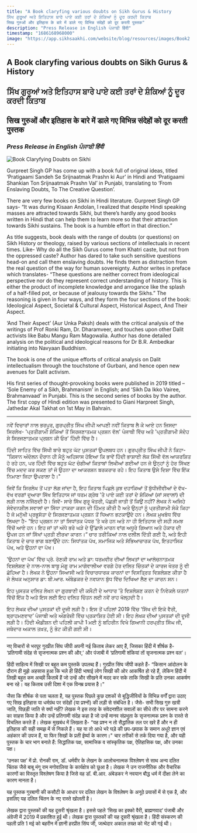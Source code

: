 ```yaml
---
title: "A Book claryfing various doubts on Sikh Gurus & History
ਸਿੱਖ ਗੁਰੂਆਂ ਅਤੇ ਇਤਿਹਾਸ ਬਾਰੇ ਪਾਏ ਕਈ ਤਰਾਂ ਦੇ ਸ਼ੰਕਿਆਂ ਨੂੰ ਦੂਰ ਕਰਦੀ ਕਿਤਾਬ
सिख गुरुओं और इतिहास के बारे में डाले गए विभिन्न संदेहों को दूर करती पुस्तक"
description: "Press Release in English ਪੰਜਾਬੀ हिंदी"
timestamp: "1686168968000"
image: "https://app.sikhsaakhi.com/website/blog/resources/images/Book2.jpg"
---
```


## A Book claryfing various doubts on Sikh Gurus & History
## ਸਿੱਖ ਗੁਰੂਆਂ ਅਤੇ ਇਤਿਹਾਸ ਬਾਰੇ ਪਾਏ ਕਈ ਤਰਾਂ ਦੇ ਸ਼ੰਕਿਆਂ ਨੂੰ ਦੂਰ ਕਰਦੀ ਕਿਤਾਬ
## सिख गुरुओं और इतिहास के बारे में डाले गए विभिन्न संदेहों को दूर करती पुस्तक


### _Press Release in English ਪੰਜਾਬੀ हिंदी_

![Book Claryfying Doubts on Sikhi](https://app.sikhsaakhi.com/website/blog/resources/images/Book2.jpg)


Gurpreet Singh GP has come up with a book full of original ideas, titled ‘Pratigaami Sandeh Se Srijnaatmak Prashn ki Aur’ in Hindi and ‘Pratigaami Shankian Ton Srijnaatmak Prashn Val’ in Punjabi, translating to ‘From Enslaving Doubts, To The Creative Question’.

There are very few books on Sikhi in Hindi literature. Gurpreet Singh GP says- “It was during Kisaan Andolan, I realized that despite Hindi speaking masses are attracted towards Sikhi, but there’s hardly any good books written in Hindi that can help them to learn more so that their attraction towards Sikhi sustains. The book is a humble effort in that direction.”

As title suggests, book deals with the range of doubts (or questions) on Sikh History or theology, raised by various sections of intellectuals in recent times. Like- Why do all the Sikh Gurus come from Khatri caste, but not from the oppressed caste? Author has dared to take such sensitive questions head-on and call them enslaving doubts. He finds them as distraction from the real question of the way for human sovereignty. Author writes in preface which translates- “These questions are neither correct from ideological perspective nor do they represent correct understanding of history. This is either the product of incomplete knowledge and arrogance like the splash of a half-filled pot, or because of jealousy towards the Sikhs.” The reasoning is given in four ways, and they form the four sections of the book: Ideological Aspect, Societal & Cultural Aspect, Historical Aspect, And Their Aspect. 

‘And Their Aspect’ (Aur Unka Paksh) deals with the critical analysis of the writings of Prof Ronki Ram, Dr. Dharamveer, and touches upon other Dalit activists like Babu Mangu Ram Magowalia. Author has done detailed analysis on the political and ideological reasons for Dr B.R. Ambedkar initiating into Navyaan Buddhism. 

The book is one of the unique efforts of critical analysis on Dalit intellectualism through the touchstone of Gurbani, and hence open new avenues for Dalit activism.

His first series of thought-provoking books were published in 2019 titled – ‘Sole Enemy of a Sikh, Brahmanism’ in English; and ‘Sikh Da Ikko Vairee, Brahmanvaad’ in Punjabi. This is the second series of books by the author. The first copy of Hindi edition was presented to Giani Harpreet Singh, Jathedar Akal Takhat on 1st May in Bahrain. 

---

ਨਵੇਂ ਵਿਚਾਰਾਂ ਨਾਲ ਭਰਪੂਰ, ਗੁਰਪ੍ਰੀਤ ਸਿੰਘ ਜੀਪੀ ਆਪਣੀ ਨਵੀਂ ਕਿਤਾਬ ਲੈ ਕੇ ਆਏ ਹਨ ਜਿਸਦਾ ਸਿਰਲੇਖ- 'ਪ੍ਰਤੀਗਾਮੀ ਸ਼ੰਕਿਆਂ ਤੋਂ ਸਿਰਜਣਾਤਮਕ ਪ੍ਰਸ਼ਨ ਵੱਲ' ਪੰਜਾਬੀ ਵਿੱਚ ਅਤੇ 'ਪ੍ਰਤੀਗਾਮੀ ਸੰਦੇਹ ਸੇ ਸਿਰਜਣਾਤਮਕ ਪ੍ਰਸ਼ਨ ਕੀ ਓਰ' ਹਿੰਦੀ ਵਿੱਚ ਹੈ।

ਹਿੰਦੀ ਸਾਹਿਤ ਵਿੱਚ ਸਿੱਖੀ ਬਾਰੇ ਬਹੁਤ ਘੱਟ ਪੁਸਤਕਾਂ ਉਪਲਬਧ ਹਨ। ਗੁਰਪ੍ਰੀਤ ਸਿੰਘ ਜੀਪੀ ਨੇ ਕਿਹਾ- “ਕਿਸਾਨ ਅੰਦੋਲਨ ਦੌਰਾਨ ਹੀ ਮੈਨੂੰ ਅਹਿਸਾਸ ਹੋਇਆ ਕਿ ਭਾਵੇਂ ਹਿੰਦੀ ਭਾਸ਼ਾਈ ਲੋਕ ਸਿੱਖੀ ਵੱਲ ਆਕਰਸ਼ਿਤ ਹੋ ਰਹੇ ਹਨ, ਪਰ ਹਿੰਦੀ ਵਿੱਚ ਬਹੁਤ ਘੱਟ ਚੰਗੀਆਂ ਕਿਤਾਬਾਂ ਲਿਖੀਆਂ ਗਈਆਂ ਹਨ ਜੋ ਉਨ੍ਹਾਂ ਨੂੰ ਹੋਰ ਸਿੱਖਣ ਵਿੱਚ ਮਦਦ ਕਰ ਸਕਣ ਤਾਂ ਜੋ ਉਹਨਾ ਦਾ ਆਕਰਸ਼ਨ ਬਰਕਰਾਰ ਰਹੇ। ਇਹ ਕਿਤਾਬ ਉਸੇ ਦਿਸ਼ਾ ਵਿੱਚ ਇੱਕ ਨਿਮਾਣਾ ਜਿਹਾ ਉਪਰਾਲਾ ਹੈ।"

ਜਿਵੇਂ ਕਿ ਸਿਰਲੇਖ ਤੋਂ ਪਤਾ ਲੱਗ ਜਾਂਦਾ ਹੈ, ਇਹ ਕਿਤਾਬ ਪਿਛਲੇ ਕੁਝ ਦਹਾਕਿਆਂ ਤੋਂ ਬੁੱਧੀਜੀਵੀਆਂ ਦੇ ਵੱਖ-ਵੱਖ ਵਰਗਾਂ ਦੁਆਰਾ ਸਿੱਖ ਇਤਿਹਾਸ ਜਾਂ ਧਰਮ ਗ੍ਰੰਥ 'ਤੇ ਪਾਏ ਕਈ ਤਰਾਂ ਦੇ ਸ਼ੰਕਿਆਂ (ਜਾਂ ਸਵਾਲਾਂ) ਦੀ ਲੜੀ ਨਾਲ ਨਜਿੱਠਦੀ ਹੈ। ਜਿਵੇਂ- ਸਾਰੇ ਸਿੱਖ ਗੁਰੂ ਖੱਤਰੀ, ਪੱਛੜੀ ਜਾਤੀ ਤੋਂ ਕਿਉਂ ਨਹੀਂ? ਲੇਖਕ ਨੇ ਅਜਿਹੇ ਸੰਵੇਦਨਸ਼ੀਲ ਸਵਾਲਾਂ ਦਾ ਸਿੱਧਾ ਟਾਕਰਾ ਕਰਨ ਦੀ ਹਿੰਮਤ ਕੀਤੀ ਹੈ ਅਤੇ ਉਨ੍ਹਾਂ ਨੂੰ ਪ੍ਰਤੀਗਾਮੀ ਸੰਕੇ ਕਿਹਾ ਹੈ ਜੋ ਮਨੁੱਖੀ ਪ੍ਰਭੂਸੱਤਾ ਦੇ ਸਿਰਜਣਾਤਮਕ ਪ੍ਰਸ਼ਨ ਤੋਂ ਧਿਆਨ ਭਟਕਾਉਂਦੇ ਹਨ। ਲੇਖਕ ਮੁਖਬੰਧ ਵਿੱਚ ਲਿਖਦਾ ਹੈ- “ਇਹ ਪ੍ਰਸ਼ਨ ਨਾ ਤਾਂ ਸਿਧਾਂਤਕ ਪੱਧਰ ‘ਤੇ ਖਰੇ ਹਨ ਅਤੇ ਨਾ ਹੀ ਇਤਿਹਾਸ ਦੀ ਸਹੀ ਸਮਝ ਵਿੱਚੋਂ ਆਏ ਹਨ। ਇਹ ਜਾਂ ਤਾਂ ਅੱਧੇ ਭਰੇ ਘੜੇ ਦੇ ਉੱਛਾਲੇ ਮਾਰਨ ਵਾਂਗ ਅਧੂਰੇ ਗਿਆਨ ਅਤੇ ਹੰਕਾਰ ਦੀ ਉਪਜ ਹਨ ਜਾਂ ਸਿੱਖਾਂ ਪ੍ਰਤੀ ਈਰਖਾ ਕਾਰਨ।“ ਚਾਰ ਤਰੀਕਿਆਂ ਨਾਲ ਦਲੀਲ ਦਿੱਤੀ ਗਈ ਹੈ, ਅਤੇ ਇਹੀ ਕਿਤਾਬ ਦੇ ਚਾਰ ਭਾਗ ਬਣਾਉਂਦੇ ਹਨ: ਸਿਧਾਂਤਕ ਪੱਖ, ਸਮਾਜਿਕ ਅਤੇ ਸੱਭਿਆਚਾਰਕ ਪੱਖ, ਇਤਹਾਸਿਕ ਪੱਖ, ਅਤੇ ਉਹਨਾਂ ਦਾ ਪੱਖ।

'ਉਹਨਾਂ ਦਾ ਪੱਖ’ ਵਿੱਚ ਪ੍ਰੋ. ਰੋਣਕੀ ਰਾਮ ਅਤੇ ਡਾ: ਧਰਮਵੀਰ ਦੀਆਂ ਲਿਖਤਾਂ ਦਾ ਆਲੋਚਨਾਤਮਕ ਵਿਸ਼ਲੇਸ਼ਣ ਦੇ ਨਾਲ-ਨਾਲ ਬਾਬੂ ਮੰਗੂ ਰਾਮ ਮਾਗੋਵਾਲੀਆ ਵਰਗੇ ਹੋਰ ਦਲਿਤ ਚਿੰਤਕਾਂ ਦੇ ਕਾਰਜ ਖੇਤਰ ਨੂੰ ਵੀ ਛੋਹਿਆ ਹੈ। ਲੇਖਕ ਨੇ ਉਹਨਾ ਸਿਆਸੀ ਅਤੇ ਵਿਚਾਰਧਾਰਕ ਕਾਰਨਾਂ ਦਾ ਵਿਸਤ੍ਰਿਤ ਵਿਸ਼ਲੇਸ਼ਣ ਕੀਤਾ ਹੈ ਜੋ ਲੇਖਕ ਅਨੁਸਾਰ ਡਾ: ਬੀ.ਆਰ. ਅੰਬੇਡਕਰ ਦੇ ਨਵਯਾਨ ਬੁੱਧ ਵਿੱਚ ਦਿਖਿਆ ਲੈਣ ਦਾ ਕਾਰਨ ਸਨ।

ਇਹ ਪੁਸਤਕ ਦਲਿਤ ਲੇਖਨ ਦਾ ਗੁਰਬਾਣੀ ਦੀ ਕਸੌਟੀ ਦੇ ਆਧਾਰ ’ਤੇ ਵਿਸ਼ਲੇਸ਼ਣ ਕਰਨ ਦੇ ਨਿਵੇਕਲੇ ਯਤਨਾਂ ਵਿੱਚੋਂ ਇੱਕ ਹੈ ਅਤੇ ਇਸ ਲਈ ਇਹ ਦਲਿਤ ਚਿੰਤਨ ਲਈ ਨਵੇਂ ਰਾਹ ਖੋਲ੍ਹਦੀ ਹੈ। 

ਇਹ ਲੇਖਕ ਦੀਆਂ ਪੁਸਤਕਾਂ ਦੀ ਦੂਜੀ ਲੜੀ ਹੈ। ਇਸ ਤੋਂ ਪਹਿਲਾਂ 2019 ਵਿੱਚ ‘ਸਿੱਖ ਦੀ ਇਕੋ ਵੈਰੀ, ਬ੍ਰਾਹਮਣਵਾਦ’ ਪੰਜਾਬੀ ਅਤੇ ਅੰਗਰੇਜ਼ੀ ਵਿੱਚ ਪ੍ਰਕਾਸ਼ਿਤ ਹੋਈ ਸੀ। ਇਹ ਲੇਖਕ ਦੀਆਂ ਪੁਸਤਕਾਂ ਦੀ ਦੂਜੀ ਲੜੀ ਹੈ। ਹਿੰਦੀ ਐਡੀਸ਼ਨ ਦੀ ਪਹਿਲੀ ਕਾਪੀ 1 ਮਈ ਨੂੰ ਬਹਿਰੀਨ ਵਿਖੇ ਗਿਆਨੀ ਹਰਪ੍ਰੀਤ ਸਿੰਘ ਜੀ, ਜਥੇਦਾਰ ਅਕਾਲ ਤਖ਼ਤ, ਨੂੰ ਭੇਟ ਕੀਤੀ ਗਈ ਸੀ।

---

नए विचारों से भरपूर गुरप्रीत सिंघ जीपी अपनी नई किताब लेकर आए हैं, जिसका हिंदी में शीर्षक है- ‘प्रतिगामी संदेह से सृजनात्मक प्रश्न की और,’ और पंजाबी में ‘प्रतिगामी शंकियां तों सृजनात्मक प्रश्न वल’।

हिंदी साहित्य में सिखी पर बहुत कम पुस्तकें उपलब्द हैं। गुरप्रीत सिंघ जीपी कहते हैं- “किसान आंदोलन के दौरान ही मुझे अहसास हुआ कि भले ही हिंदी भाषाई लोग सिखी की ओर आकर्षित हो रहे हैं, लेकिन हिंदी में लिखी बहुत कम अच्छी किताबें हैं जो उन्हें और सीखने में मदद कर सके ताकि सिखी के प्रति उनका आकर्षण बना रहे। यह किताब उसी दिशा में एक विनम्र प्रयास है।"

जैसा कि शीर्षक से पता चलता है, यह पुस्तक पिछले कुछ दशकों से बुद्धिजीवियों के विभिन्न वर्गों द्वारा उठाए गए सिख इतिहास या धर्मग्रंथ पर संदेहों (या प्रश्नों) की लड़ी से संबंधित है। जैसे- सभी सिख गुरु खत्री जाति, पिछड़ी जाति से क्यों नहीं? लेखक ने इस तरह के संवेदनशील सवालों का सीधे तौर पर सामना करने का साहस किया है और उन्हें प्रतिगामी संदेह कहा है जो उन्हें मानव संप्रभुता के सृजनात्मक प्रश्न के रास्ते से विचलित करते हैं। लेखक मुखबंध में लिखता है- “यह प्रश्न न तो सैद्धांतिक तल पर खरे हैं और न ही इतिहास की सही समझ में से निकले हैं। यह या तो आधे भरे घड़े की छप-छपाक के समान अधूरे ज्ञान एवं अहंकार की उपज हैं, या फिर सिखों के प्रती ईर्ष्या के कारण।" चार तरीकों से तर्क दिया गया है, और यही पुस्तक के चार भाग बनाते हैं: सिद्धांतिक पक्ष, सामाजिक व सांस्कृतिक पक्ष, ऐतिहासिक पक्ष, और उनका पक्ष।

‘उनका पक्ष’ में प्रो. रोनकी राम, डॉ. धर्मवीर के लेखन के आलोचनात्मक विश्लेषण से साथ अन्य दलित चिंतक जैसे बाबू मंगू राम मगोवालिया के कार्यक्षेत्र को छूआ है। लेखक ने उन राजनीतिक और वैचारिक कारणों का विस्तृत विश्लेषण किया है जिसे वह डॉ. बी.आर. अंबेडकर ने नवयान बौद्ध धर्म में दीक्षा लेने का कारण मानता है।  

यह पुस्तक गुरबाणी की कसौटी के आधार पर दलित लेखन के विश्लेषण के अनूठे प्रयासों में से एक है, और इसलिए यह दलित चिंतन के नए रास्ते खोलती है।  

लेखक द्वारा पुस्तकों की यह दूसरी श्रृंखला है। इससे पहले ‘सिख का इक्को वैरी, ब्राह्मणवाद’ पंजाबी और अंग्रेजी में 2019 में प्रकाशित हुई थी। लेखक द्वारा पुस्तकों की यह दूसरी श्रृंखला है। हिंदी संस्करण की पहली प्रति 1 मई को बहरीन में ज्ञानी हरप्रीत सिंघ जी, जत्थेदार अकाल तख्त को भेंट की गई थी।

